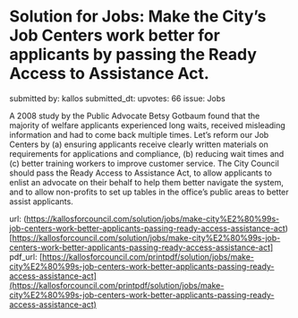 # Solution for Jobs: Make the City’s Job Centers work better for applicants by passing the Ready Access to Assistance Act. #

submitted by: kallos
submitted_dt: 
upvotes: 66
issue: Jobs

A 2008 study by the Public Advocate Betsy Gotbaum found that the majority of welfare applicants experienced long waits, received misleading information and had to come back multiple times. Let’s reform our Job Centers by (a) ensuring applicants receive clearly written materials on requirements for applications and compliance, (b) reducing wait times and (c) better training workers to improve customer service. The City Council should pass the Ready Access to Assistance Act, to allow applicants to enlist an advocate on their behalf to help them better navigate the system, and to allow non-profits to set up tables in the office’s public areas to better assist applicants.

url: (https://kallosforcouncil.com/solution/jobs/make-city%E2%80%99s-job-centers-work-better-applicants-passing-ready-access-assistance-act)[https://kallosforcouncil.com/solution/jobs/make-city%E2%80%99s-job-centers-work-better-applicants-passing-ready-access-assistance-act]
pdf_url: [https://kallosforcouncil.com/printpdf/solution/jobs/make-city%E2%80%99s-job-centers-work-better-applicants-passing-ready-access-assistance-act](https://kallosforcouncil.com/printpdf/solution/jobs/make-city%E2%80%99s-job-centers-work-better-applicants-passing-ready-access-assistance-act)